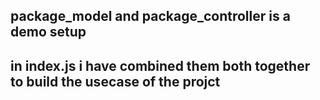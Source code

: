 ## package_model and package_controller is a demo setup

## in index.js i have combined them both together to build the usecase of the projct
